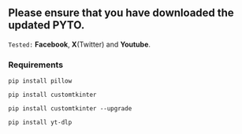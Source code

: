## Please ensure that you have downloaded the updated PYTO.

`Tested:` **Facebook**, **X**(Twitter) and **Youtube**.

### Requirements

```
pip install pillow
```
```
pip install customtkinter
```
```
pip install customtkinter --upgrade
```
```
pip install yt-dlp
```
